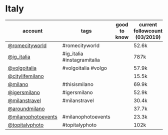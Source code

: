 # Italy
| account                                                            | tags                        | good to know | current followcount (03/2019) |
|--------------------------------------------------------------------|-----------------------------|--------------|-------------------------------|
| [@romecityworld](https://www.instagram.com/romecityworld/)         | #romecityworld              |              |52.6k|
| [@ig_italia](https://www.instagram.com/ig_italia/)                 | #ig_italia #instagramitalia |              |787k|
| [@volgoitalia](https://www.instagram.com/volgoitalia/)             | #volgoitalia #volgo         |              |57.9k|
| [@citylifemilano](https://www.instagram.com/citylifemilano/)       |                             |              |15.5k|
| [@milano](https://www.instagram.com/milano/)                       | #thisismilano               |              |69.9k|
| [@igersmilano](https://www.instagram.com/igersmilano/)             | #igersmilano                |              |52.9k|
| [@milanstravel](https://www.instagram.com/milanstravel/)           | #milanstravel               |              |30.4k|
| [@aroundmilano](https://www.instagram.com/aroundmilano/)           |                             |              |37.7k|
| [@milanophotoevents](https://www.instagram.com/milanophotoevents/) | #milanophotoevents          |              |23.3k|
| [@topitalyphoto](https://www.instagram.com/topitalyphoto/)         | #topitalyphoto              |              |102k|
